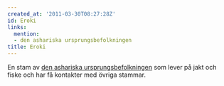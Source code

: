 ```yaml
---
created_at: '2011-03-30T08:27:28Z'
id: Eroki
links:
  mention:
  - den ashariska ursprungsbefolkningen
title: Eroki
---
```


En stam av [den ashariska ursprungsbefolkningen] som lever på jakt och fiske och har få kontakter
med övriga stammar.

  [den ashariska ursprungsbefolkningen]: den_ashariska_ursprungsbefolkningen
